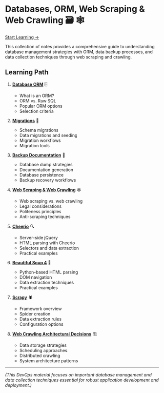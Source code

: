 # Databases, ORM, Web Scraping & Web Crawling 🗃️ 🕸️

[Start Learning ->](./01-database-orm.md)

This collection of notes provides a comprehensive guide to understanding database management strategies with ORM, data backup processes, and data collection techniques through web scraping and crawling.

## Learning Path

1. **[Database ORM](./01-database-orm.md)** 🗄️
   - What is an ORM?
   - ORM vs. Raw SQL
   - Popular ORM options
   - Selection criteria

2. **[Migrations](./02-migrations.md)** 📝
   - Schema migrations
   - Data migrations and seeding
   - Migration workflows
   - Migration tools

3. **[Backup Documentation](./03-backup-documentation.md)** 💾
   - Database dump strategies
   - Documentation generation
   - Database persistence
   - Backup recovery workflows

4. **[Web Scraping & Web Crawling](./04-web-scraping-web-crawling.md)** 🕸️
   - Web scraping vs. web crawling
   - Legal considerations
   - Politeness principles
   - Anti-scraping techniques

5. **[Cheerio](./05-cheerio.md)** 🔍
   - Server-side jQuery
   - HTML parsing with Cheerio
   - Selectors and data extraction
   - Practical examples

6. **[Beautiful Soup 4](./06-beautiful-soup4.md)** 🍲
   - Python-based HTML parsing
   - DOM navigation
   - Data extraction techniques
   - Practical examples

7. **[Scrapy](./07-scrapy.md)** 🕷️
   - Framework overview
   - Spider creation
   - Data extraction rules
   - Configuration options

8. **[Web Crawling Architectural Decisions](./08-web-crawling-architectural-decisions.md)** 🏗️
   - Data storage strategies
   - Scheduling approaches
   - Distributed crawling
   - System architecture patterns

---

_(This DevOps material focuses on important database management and data collection techniques essential for robust application development and deployment.)_